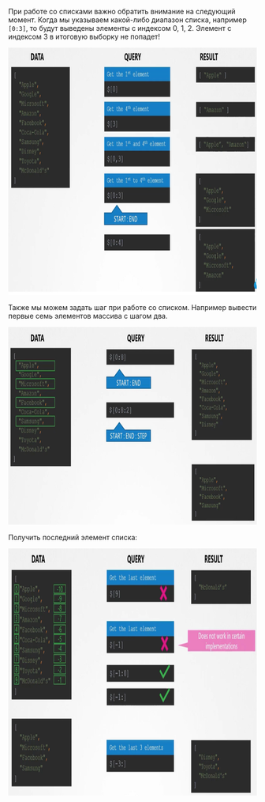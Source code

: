 При работе со списками важно обратить внимание на следующий момент. Когда мы указываем какой-либо диапазон списка, например `[0:3]`, то будут выведены элементы с индексом 0, 1, 2. Элемент с индексом 3 в итоговую выборку не попадет!

<img src="image-12.png" width="900" height="500"><br>

Также мы можем задать шаг при работе со списком. Например вывести первые семь элементов массива с шагом два.

<img src="image-13.png" width="900" height="400"><br>

Получить последний элемент списка:

<img src="image-14.png" width="900" height="500"><br>